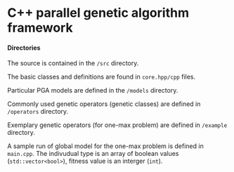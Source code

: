 # C++ parallel genetic algorithm framework

#### Directories
The source is contained in the `/src` directory.

The basic classes and definitions are found in `core.hpp/cpp` files.

Particular PGA models are defined in the `/models` directory.

Commonly used genetic operators (genetic classes) are defined in `/operators` directory.

Exemplary genetic operators (for one-max problem) are defined in `/example` directory.

A sample run of global model for the one-max problem is defined in `main.cpp`. The indivudual type is an array of boolean values (`std::vector<bool>`), fitness value is an interger (`int`).